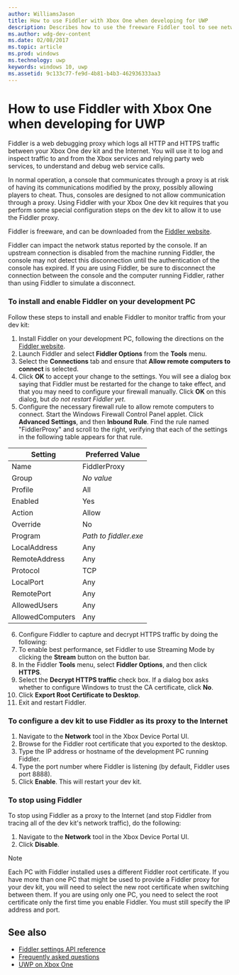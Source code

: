 ---author: WilliamsJason
title: How to use Fiddler with Xbox One when developing for UWP
description: Describes how to use the freeware Fiddler tool to see network traffic on a UWP Xbox One dev kit.
ms.author: wdg-dev-content
ms.date: 02/08/2017
ms.topic: article
ms.prod: windows
ms.technology: uwp
keywords: windows 10, uwp
ms.assetid: 9c133c77-fe9d-4b81-b4b3-462936333aa3
---# How to use Fiddler with Xbox One when developing for UWPFiddler is a web debugging proxy which logs all HTTP and HTTPS traffic between your Xbox One dev kit and the Internet. You will use it to log and inspect traffic to and from the Xbox services and relying party web services, to understand and debug web service calls. In normal operation, a console that communicates through a proxy is at risk of having its communications modified by the proxy, possibly allowing players to cheat. Thus, consoles are designed to not allow communication through a proxy. Using Fiddler with your Xbox One dev kit requires that you perform some special configuration steps on the dev kit to allow it to use the Fiddler proxy. Fiddler is freeware, and can be downloaded from the [Fiddler website](http://www.fiddler2.com/fiddler2/). Fiddler can impact the network status reported by the console. If an upstream connection is disabled from the machine running Fiddler, the console may not detect this disconnection until the authentication of the console has expired. If you are using Fiddler, be sure to disconnect the connection between the console and the computer running Fiddler, rather than using Fiddler to simulate a disconnect.### To install and enable Fiddler on your development PCFollow these steps to install and enable Fiddler to monitor traffic from your dev kit:1. Install Fiddler on your development PC, following the directions on the [Fiddler website](http://www.fiddler2.com/fiddler2/). 2. Launch Fiddler and select **Fiddler Options** from the **Tools** menu. 3. Select the **Connections** tab and ensure that **Allow remote computers to connect** is selected. 4. Click **OK** to accept your change to the settings. You will see a dialog box saying that Fiddler must be restarted for the change to take effect, and that you may need to configure your firewall manually. Click **OK** on this dialog, but *do not restart Fiddler yet*.5. Configure the necessary firewall rule to allow remote computers to connect. Start the Windows Firewall Control Panel applet. Click **Advanced Settings**, and then **Inbound Rule**. Find the rule named "FiddlerProxy" and scroll to the right, verifying that each of the settings in the following table appears for that rule.    | Setting           | Preferred Value                |  | ----              | ----                           |  | Name              | FiddlerProxy                   |  | Group             | *No value* |  | Profile           | All                            |  | Enabled           | Yes                            |  | Action            | Allow                          |  | Override          | No                             |  | Program           | *Path to fiddler.exe*          |  | LocalAddress      | Any                            |  | RemoteAddress     | Any                            |  | Protocol          | TCP                            |  | LocalPort         | Any                            |  | RemotePort        | Any                            |  | AllowedUsers      | Any                            |  | AllowedComputers  | Any                            |6. Configure Fiddler to capture and decrypt HTTPS traffic by doing the following:  1. To enable best performance, set Fiddler to use Streaming Mode by clicking the **Stream** button on the button bar.  2. In the Fiddler **Tools** menu, select **Fiddler Options**, and then click **HTTPS**.  3. Select the **Decrypt HTTPS traffic** check box. If a dialog box asks whether to configure Windows to trust the CA certificate, click **No**.  4. Click **Export Root Certificate to Desktop**.7. Exit and restart Fiddler.### To configure a dev kit to use Fiddler as its proxy to the Internet1. Navigate to the **Network** tool in the Xbox Device Portal UI.2. Browse for the Fiddler root certificate that you exported to the desktop. 3. Type the IP address or hostname of the development PC running Fiddler.4. Type the port number where Fiddler is listening (by default, Fiddler uses port 8888). 5. Click **Enable**. This will restart your dev kit.### To stop using FiddlerTo stop using Fiddler as a proxy to the Internet (and stop Fiddler from tracing all of the dev kit's network traffic), do the following:1. Navigate to the **Network** tool in the Xbox Device Portal UI.2. Click **Disable**.> [!NOTE]> Each PC with Fiddler installed uses a different Fiddler root certificate. If you have more than one PC that might be used to provide a Fiddler proxy for your dev kit, you will need to select the new root certificate when switching between them. If you are using only one PC, you need to select the root certificate only the first time you enable Fiddler. You must still specify the IP address and port.## See also- [Fiddler settings API reference](wdp-fiddler-api.md)- [Frequently asked questions](frequently-asked-questions.md)- [UWP on Xbox One](index.md)